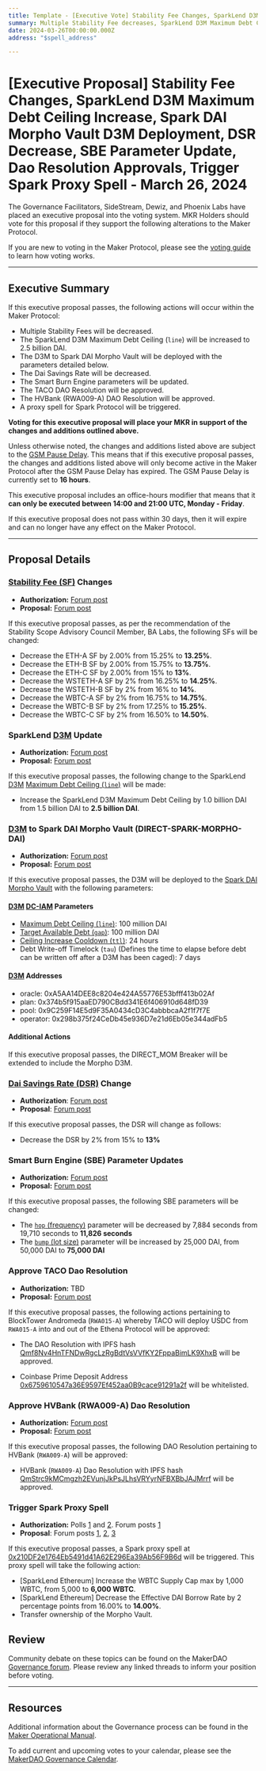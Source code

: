 ```yaml
---
title: Template - [Executive Vote] Stability Fee Changes, SparkLend D3M Maximum Debt Ceiling Increase, Spark DAI Morpho Vault D3M Deployment, DSR Decrease, SBE Parameter Update, Dao Resolution Approvals, Trigger Spark Proxy Spell - March 26, 2024
summary: Multiple Stability Fee decreases, SparkLend D3M Maximum Debt Ceiling Increase, Spark DAI Morpho Vault D3M deployment, Dai Savings Rate decrease, Smart Burn Engine parameter update, TECO Dao Resolution approval, HVBank Dao Resolution approval, trigger Spark Proxy Spell.
date: 2024-03-26T00:00:00.000Z
address: "$spell_address"

---
```

# [Executive Proposal] Stability Fee Changes, SparkLend D3M Maximum Debt Ceiling Increase, Spark DAI Morpho Vault D3M Deployment, DSR Decrease, SBE Parameter Update, Dao Resolution Approvals, Trigger Spark Proxy Spell - March 26, 2024

The Governance Facilitators, SideStream, Dewiz, and Phoenix Labs have placed an executive proposal into the voting system. MKR Holders should vote for this proposal if they support the following alterations to the Maker Protocol.

If you are new to voting in the Maker Protocol, please see the [voting guide](https://manual.makerdao.com/governance/voting-in-makerdao/on-chain-governance) to learn how voting works.

---

## Executive Summary

If this executive proposal passes, the following actions will occur within the Maker Protocol:

- Multiple Stability Fees will be decreased.
- The SparkLend D3M Maximum Debt Ceiling (`line`) will be increased to 2.5 billion DAI.
- The D3M to Spark DAI Morpho Vault will be deployed with the parameters detailed below.
- The Dai Savings Rate will be decreased.
- The Smart Burn Engine parameters will be updated.
- The TACO DAO Resolution will be approved.
- The HVBank (RWA009-A) DAO Resolution will be approved.
- A proxy spell for Spark Protocol will be triggered.

**Voting for this executive proposal will place your MKR in support of the changes and additions outlined above.**

Unless otherwise noted, the changes and additions listed above are subject to the [GSM Pause Delay](https://manual.makerdao.com/parameter-index/core/param-gsm-pause-delay). This means that if this executive proposal passes, the changes and additions listed above will only become active in the Maker Protocol after the GSM Pause Delay has expired. The GSM Pause Delay is currently set to **16 hours**.

This executive proposal includes an office-hours modifier that means that it **can only be executed between 14:00 and 21:00 UTC, Monday - Friday**.

If this executive proposal does not pass within 30 days, then it will expire and can no longer have any effect on the Maker Protocol.

---

## Proposal Details

### [Stability Fee (SF)](https://mips.makerdao.com/mips/details/MIP104#14-3-1-3-stability-fee-sf-) Changes

- **Authorization:** [Forum post](https://forum.makerdao.com/t/stability-scope-parameter-changes-11-under-sta-article-3-3/23910/3)
- **Proposal:** [Forum post](https://forum.makerdao.com/t/stability-scope-parameter-changes-11-under-sta-article-3-3/23910)

If this executive proposal passes, as per the recommendation of the Stability Scope Advisory Council Member, BA Labs, the following SFs will be changed:

- Decrease the ETH-A SF by 2.00% from 15.25% to **13.25%**.
- Decrease the ETH-B SF by 2.00% from 15.75% to **13.75%**.
- Decrease the ETH-C SF by 2.00% from 15% to **13%**.
- Decrease the WSTETH-A SF by 2% from 16.25% to **14.25%**.
- Decrease the WSTETH-B SF by 2% from 16% to **14%**.
- Decrease the WBTC-A SF by 2% from 16.75% to **14.75%**.
- Decrease the WBTC-B SF by 2% from 17.25% to **15.25%**.
- Decrease the WBTC-C SF by 2% from 16.50% to **14.50%**.

### SparkLend [D3M](https://manual.makerdao.com/module-index/module-dai-direct-deposit) Update

- **Authorization:** [Forum post](https://vote.makerdao.com/polling/QmVGDsvm)
- **Proposal:** [Forum post](http://forum.makerdao.com/t/mar-6-2024-proposed-changes-to-sparklend-for-upcoming-spell/23791)

If this executive proposal passes, the following change to the SparkLend [D3M](https://manual.makerdao.com/module-index/module-dai-direct-deposit) [Maximum Debt Ceiling (`line`)](https://manual.makerdao.com/module-index/module-dciam#maximum-debt-ceiling-line) will be made:

- Increase the SparkLend D3M Maximum Debt Ceiling by 1.0 billion DAI from 1.5 billion DAI to **2.5 billion DAI**.

### [D3M](https://manual.makerdao.com/module-index/module-dai-direct-deposit) to Spark DAI Morpho Vault (DIRECT-SPARK-MORPHO-DAI)

- **Authorization:** [Forum post](https://forum.makerdao.com/t/introduction-and-initial-parameters-for-ddm-overcollateralized-spark-metamorpho-ethena-vault/23925/5)
- **Proposal:** [Forum post](https://forum.makerdao.com/t/introduction-and-initial-parameters-for-ddm-overcollateralized-spark-metamorpho-ethena-vault/23925)

If this executive proposal passes, the D3M will be deployed to the [Spark DAI Morpho Vault](https://morpho.blockanalitica.com/metamorpho/vaults/0x73e65dbd630f90604062f6e02fab9138e713edd9) with the following parameters:

#### [D3M](https://manual.makerdao.com/module-index/module-dai-direct-deposit) [DC-IAM](https://manual.makerdao.com/module-index/module-dciam) Parameters

- [Maximum Debt Ceiling (`line`)](https://manual.makerdao.com/module-index/module-dciam#maximum-debt-ceiling-line): 100 million DAI
- [Target Available Debt (`gap`)](https://manual.makerdao.com/module-index/module-dciam#target-available-debt-gap): 100 million DAI
- [Ceiling Increase Cooldown (`ttl`)](https://manual.makerdao.com/module-index/module-dciam#ceiling-increase-cooldown-ttl): 24 hours
- Debt Write-off Timelock (`tau`) (Defines the time to elapse before debt can be written off after a D3M has been caged): 7 days

#### [D3M](https://manual.makerdao.com/module-index/module-dai-direct-deposit) Addresses

- oracle: 0xA5AA14DEE8c8204e424A55776E53bfff413b02Af
- plan: 0x374b5f915aaED790CBdd341E6f406910d648fD39
- pool: 0x9C259F14E5d9F35A0434cD3C4abbbcaA2f1f7f7E
- operator: 0x298b375f24CeDb45e936D7e21d6Eb05e344adFb5

#### Additional Actions

If this executive proposal passes, the DIRECT_MOM Breaker will be extended to include the Morpho D3M.

### [Dai Savings Rate (DSR)](https://manual.makerdao.com/parameter-index/core/param-dai-savings-rate) Change

- **Authorization**: [Forum post](https://forum.makerdao.com/t/stability-scope-parameter-changes-11-under-sta-article-3-3/23910/3)
- **Proposal**: [Forum post](https://forum.makerdao.com/t/stability-scope-parameter-changes-11-under-sta-article-3-3/23910)

If this executive proposal passes, the DSR will change as follows:

- Decrease the DSR by 2% from 15% to **13%**

### Smart Burn Engine (SBE) Parameter Updates

- **Authorization:** [Forum post](https://forum.makerdao.com/t/smart-burn-engine-the-rate-of-mkr-accumulation-reconfiguration-and-transaction-analysis-parameter-reconfiguration-update-6/23888/2)
- **Proposal:** [Forum post](https://forum.makerdao.com/t/smart-burn-engine-the-rate-of-mkr-accumulation-reconfiguration-and-transaction-analysis-parameter-reconfiguration-update-6/23888)

If this executive proposal passes, the following SBE parameters will be changed:

- The [`hop` (frequency)](https://mips.makerdao.com/mips/details/MIP104#9-1-3-1) parameter will be decreased by 7,884 seconds from 19,710 seconds to **11,826 seconds**
- The [`bump` (lot size)](https://mips.makerdao.com/mips/details/MIP104#9-1-3-3) parameter will be increased by 25,000 DAI, from 50,000 DAI to **75,000 DAI**

### Approve TACO Dao Resolution

- **Authorization:** TBD
- **Proposal:** [Forum post](https://forum.makerdao.com/t/project-ethena-proposal-enacting-dao-resolutions/23923)

If this executive proposal passes, the following actions pertaining to BlockTower Andromeda (`RWA015-A`) whereby TACO will deploy USDC from `RWA015-A` into and out of the Ethena Protocol will be approved:

- The DAO Resolution with IPFS hash [Qmf8Nv4HnTFNDwRgcLzRgBdtVsVVfKY2FppaBimLK9XhxB](https://gateway.pinata.cloud/ipfs/Qmf8Nv4HnTFNDwRgcLzRgBdtVsVVfKY2FppaBimLK9XhxB) will be approved.

- Coinbase Prime Deposit Address [0x6759610547a36E9597Ef452aa0B9cace91291a2f](https://etherscan.io/address/0x6759610547a36E9597Ef452aa0B9cace91291a2f) will be whitelisted.

### Approve HVBank (RWA009-A) Dao Resolution

- **Authorization:** [Forum post](http://forum.makerdao.com/t/huntingdon-valley-bank-transaction-documents-on-permaweb/16264/25)
- **Proposal:** [Forum post](https://forum.makerdao.com/t/huntingdon-valley-bank-transaction-documents-on-permaweb/16264/24)

If this executive proposal passes, the following DAO Resolution pertaining to HVBank (`RWA009-A`) will be approved:

- HVBank (`RWA009-A`) Dao Resolution with IPFS hash [QmStrc9kMCmgzh2EVunjJkPsJLhsVRYyrNFBXBbJAJMrrf](https://ipfs.io/ipfs/QmStrc9kMCmgzh2EVunjJkPsJLhsVRYyrNFBXBbJAJMrrf) will be approved.

### Trigger Spark Proxy Spell

- **Authorization:** Polls [1](https://vote.makerdao.com/polling/QmQAtb17) and [2](https://vote.makerdao.com/polling/QmYYoAMe). Forum posts [1](http://forum.makerdao.com/t/stability-scope-parameter-changes-11-under-sta-article-3-3/23910/3)
- **Proposal**: Forum posts [1](http://forum.makerdao.com/t/mar-6-2024-proposed-changes-to-sparklend-for-upcoming-spell/23791), [2](https://forum.makerdao.com/t/stability-scope-parameter-changes-11-under-sta-article-3-3/23910), [3](https://forum.makerdao.com/t/introduction-and-initial-parameters-for-ddm-overcollateralized-spark-metamorpho-ethena-vault/23925)

If this executive proposal passes, a Spark proxy spell at [0x210DF2e1764Eb5491d41A62E296Ea39Ab56F9B6d](https://etherscan.io/address/0x210DF2e1764Eb5491d41A62E296Ea39Ab56F9B6d) will be triggered. This proxy spell will take the following action:

- [SparkLend Ethereum] Increase the WBTC Supply Cap max by 1,000 WBTC, from 5,000 to **6,000 WBTC**.
- [SparkLend Ethereum] Decrease the Effective DAI Borrow Rate by 2 percentage points from 16.00% to **14.00%**.
- Transfer ownership of the Morpho Vault.

## Review

Community debate on these topics can be found on the MakerDAO [Governance forum](https://forum.makerdao.com/). Please review any linked threads to inform your position before voting.

---

## Resources

Additional information about the Governance process can be found in the [Maker Operational Manual](https://manual.makerdao.com).

To add current and upcoming votes to your calendar, please see the [MakerDAO Governance Calendar](https://manual.makerdao.com/makerdao/calendars/governance-calendar).
